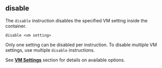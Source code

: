 ## disable

The `disable` instruction disables the specified VM setting inside the container.

```
disable <vm setting>
```

Only one setting can be disabled per instruction. To disable multiple VM settings, use multiple `disable` instructions.

See **[VM Settings](https://hub.turbo.net/docs/vm/virtual-machine/runtime-settings)** section for details on available options.
